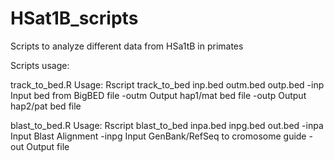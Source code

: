 # HSat1B_scripts
Scripts to analyze different data from HSa1tB in primates

Scripts usage:

track_to_bed.R
Usage: Rscript track_to_bed inp.bed outm.bed outp.bed
       -inp Input bed from BigBED file
       -outm Output hap1/mat bed file
       -outp Output hap2/pat bed file

blast_to_bed.R
Usage: Rscript blast_to_bed inpa.bed inpg.bed out.bed
       -inpa Input Blast Alignment
       -inpg Input GenBank/RefSeq to cromosome guide
       -out Output file
